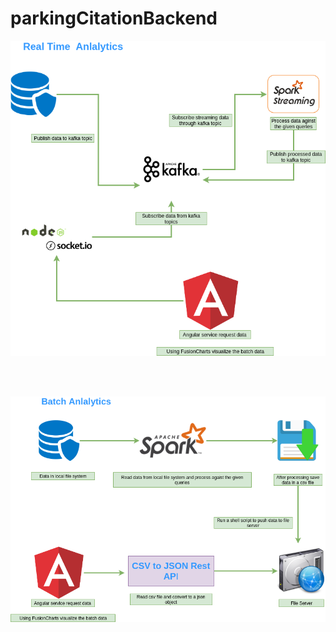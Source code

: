 # parkingCitationBackend



![alt text](https://raw.githubusercontent.com/AkashJay/parkingCitationBackend/master/r.png)

<br><br>


![alt text](https://raw.githubusercontent.com/AkashJay/parkingCitationBackend/master/batch.png)
